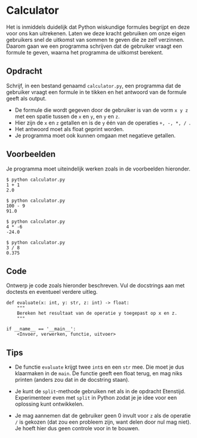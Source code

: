 # Calculator

Het is inmiddels duidelijk dat Python wiskundige formules begrijpt en deze voor ons kan uitrekenen. Laten we deze kracht gebruiken om onze eigen gebruikers snel de uitkomst van sommen te geven die ze zelf verzinnen.
Daarom gaan we een programma schrijven dat de gebruiker vraagt een formule te geven, waarna het programma de uitkomst berekent.

## Opdracht

Schrijf, in een bestand genaamd `calculator.py`, een programma dat de gebruiker vraagt een formule in te tikken en het antwoord van de formule geeft als output.

* De formule die wordt gegeven door de gebruiker is van de vorm `x y z` met een spatie tussen de `x` en `y`, en `y` en `z`.
* Hier zijn de `x` en `z` getallen en is de `y` één van de operaties `+, -, *, / `.
* Het antwoord moet als float geprint worden.
* Je programma moet ook kunnen omgaan met negatieve getallen.

## Voorbeelden

Je programma moet uiteindelijk werken zoals in de voorbeelden hieronder.

    $ python calculator.py
    1 + 1
    2.0

    $ python calculator.py
    100 - 9
    91.0

    $ python calculator.py
    4 * -6
    -24.0

    $ python calculator.py
    3 / 8
    0.375

## Code

Ontwerp je code zoals hieronder beschreven. Vul de docstrings aan met doctests en eventueel verdere uitleg.

    def evaluate(x: int, y: str, z: int) -> float:
        """
        Bereken het resultaat van de operatie y toegepast op x en z.
        """

    if __name__ == '__main__':
        <Invoer, verwerken, functie, uitvoer>

## Tips

* De functie `evaluate` krijgt twee `int`s en een `str` mee. Die moet je dus klaarmaken in de `main`. De functie geeft een float terug, en mag niks printen (anders zou dat in de docstring staan).

* Je kunt de `split`-methode gebruiken net als in de opdracht Etenstijd. Experimenteer even met `split` in Python zodat je je idee voor een oplossing kunt ontwikkelen.

* Je mag aannemen dat de gebruiker geen 0 invult voor `z` als de operatie `/` is gekozen (dat zou een probleem zijn, want delen door nul mag niet). Je hoeft hier dus geen controle voor in te bouwen.

